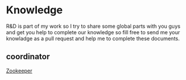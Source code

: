 Knowledge
=========
R&D is part of my work so I try to share some global parts with you guys and get you help to complete our knowledge so fill free to send me your knowladge as a pull request and help me to complete these documents.

coordinator
-----------
[Zookeeper](zookeeper/index.md)